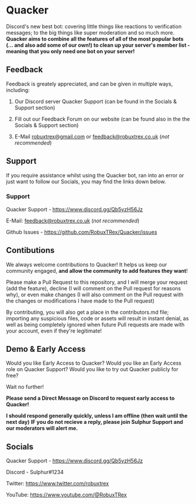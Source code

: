 
# Quacker
Discord's new best bot: covering little things like reactions to verification messages; to the big things like super moderation and so much more.
**Quacker aims to combine all the features of all of the most popular bots (... and also add some of our own!) to clean up your server's member list - meaning that you only need one bot on your server!**




## Feedback

Feedback is greately appreciated, and can be given in multiple ways, including:
1) Our Discord server Quacker Support (can be found in the Socials & Support section)

2) Fill out our Feedback Forum on our website (can be found also in the the Socials & Support section)

3) E-Mail robuxtrex@gmail.com or feedback@robuxtrex.co.uk (*not recommended*)

## Support

If you require assistance whilst using the Quacker bot, ran into an error or just want to follow our Socials, you may find the links down below.

### Support

Quacker Support - https://www.discord.gg/Qb5yzH56Jz

E-Mail: feedback@robuxtrex.co.uk (*not recommended*)

Github Issues - https://github.com/RobuxTRex/Quacker/issues

## Contibutions

We always welcome contributions to Quacker!
It helps us keep our community engaged, **and allow the community to add features they want**!

Please make a Pull Request to this repository, and I will merge your request (add the feature), decline (I will comment on the Pull request for reasons why), or even make changes (I will also comment on the Pull request with the changes or modifications I have made to the Pull request)

By contributing, you will also get a place in the contributors.md file; importing any suspicious files, code or assets will result in instant denial, as well as being completely ignored when future Pull requests are made with your account, even if they're legitimate!

## Demo & Early Access

Would you like Early Access to Quacker?
Would you like an Early Access role on Quacker Support?
Would you like to try out Quacker publicly for free?

Wait no further!

**Please send a Direct Message on Discord to request early access to Quacker!**

**I should respond generally quickly, unless I am offline (then wait until the next day)**
**IF you do not recieve a reply, please join Sulphur Support and our moderators will alert me.**

## Socials

Quacker Support - https://www.discord.gg/Qb5yzH56Jz

Discord - Sulphur#1234

Twitter: https://www.twitter.com/robuxtrex

YouTube: https://www.youtube.com/@RobuxTRex


